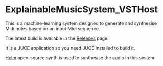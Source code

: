 # ExplainableMusicSystem_VSTHost

This is a machine-learning system designed to generate and synthesise Midi notes based on an input Midi sequence. 

The latest build is available in the [Releases](https://github.com/SensiLab/ExplainableMusicSystem_VSTHost/releases) page.

It is a JUCE application so you need JUCE installed to build it.

[Helm](https://github.com/helm/helm) open-source synth is used to synthesise the audio in this system. 

